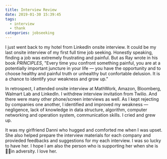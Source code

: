 ```yaml
---
title: Interview Review
date: 2019-01-30 15:39:45
tags:
  - interview
  - thank
categories: jobseeking
---
```

I just went back to my hotel from LinkedIn onsite interview. It could be my last onsite interview of my first full time job seeking. Honestly speaking, finding a job was extremely frustrating and painful. But as Ray wrote in his book *PRINCIPLES*, "Every time you confront something painful, you are at a potentially important juncture in your life — you have the opportunity and to choose healthy and painful truth or unhealthy but confortable delusion. It is a chance to identify your weakness and grow up."
<!-- more -->
In retrospect, I attended onsite interview at MathWork, Amazon, Bloomberg, Walmart Lab and LinkedIn. I withdrew interview invitation from Twilio. And there were many other phone/screen interviews as well. As I kept rejecting by companies one another, I identified and improved my weakness — negligence, lack of knowledge in data structure, algorithm, computer networking and operation system, communication skills. I cried and grew up.  
  
It was my girlfriend Danni who hugged and comforted me when I was upset. She also helped prepare the interview materials for each company and provieded feedbacks and suggestions for my each interview. I was so lucky to have her. I hope I am also the person who is supporting her when she is in adversity. I love her.